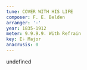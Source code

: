 ```yaml
---
tune: COVER WITH HIS LIFE
composer: F. E. Belden
arranger: '-'
year: 1835-1912
meter: 9.9.9.9. With Refrain
key: E♭ Major
anacrusis: 0
---
```

undefined
